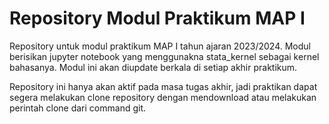 # Repository Modul Praktikum MAP I
 Repository untuk modul praktikum MAP I tahun ajaran 2023/2024. Modul berisikan jupyter notebook yang menggunakna stata_kernel sebagai kernel bahasanya. Modul ini akan diupdate berkala di setiap akhir praktikum.
 
 Repository ini hanya akan aktif pada masa tugas akhir, jadi praktikan dapat segera melakukan clone repository dengan mendownload atau melakukan perintah clone dari command git.
